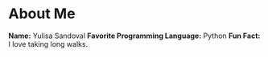 # About Me
**Name:** Yulisa Sandoval
**Favorite Programming Language:** Python
**Fun Fact:** I love taking long walks.
